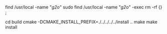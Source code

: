 find /usr/local -name "*g2o*"
sudo find /usr/local -name "*g2o*" -exec rm -rf {} \;



cd build
cmake -DCMAKE_INSTALL_PREFIX=./../../../../install ..
make
make install